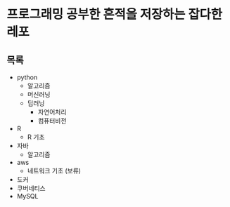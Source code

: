 # 프로그래밍 공부한 흔적을 저장하는 잡다한 레포 

## 목록 

+ python
  + 알고리즘
  + 머신러닝
  + 딥러닝
    + 자연어처리
    + 컴퓨터비전
+ R
  + R 기초
+ 자바
  + 알고리즘
+ aws
  + 네트워크 기초 (보류)
+ 도커
+ 쿠버네티스
+ MySQL